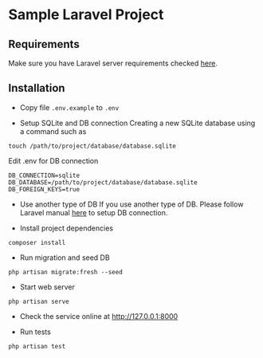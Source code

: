 # Sample Laravel Project

## Requirements
Make sure you have Laravel server requirements checked [here](https://laravel.com/docs/7.x/installation).

## Installation
- Copy file `.env.example` to `.env`

- Setup SQLite and DB connection
Creating a new SQLite database using a command such as
```
touch /path/to/project/database/database.sqlite
```
Edit .env for DB connection
```
DB_CONNECTION=sqlite
DB_DATABASE=/path/to/project/database/database.sqlite
DB_FOREIGN_KEYS=true
```

- Use another type of DB
If you use another type of DB. Please follow Laravel manual [here](https://laravel.com/docs/7.x/database#configuration) to setup DB connection.

- Install project dependencies
```
composer install
```

- Run migration and seed DB
```
php artisan migrate:fresh --seed
```

- Start web server
```
php artisan serve
```

- Check the service online at http://127.0.0.1:8000


- Run tests
```
php artisan test
```